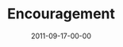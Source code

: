 ---
layout: message
category: message
series: "Everyday Friends"
title: "Encouragement"
date: 2011-09-17-00-00
message_id: 692
sc-permalink-url: "http://soundcloud.com/crdschurch/encouragement"
audio: "http://s3.amazonaws.com/crossroads-media/messages/audio/everydayfriends02.mp3"
audio-duration: "33:44"
program: "http://s3.amazonaws.com/crossroads-media/documents/09_17-18_11Program.pdf"
description: "Chuck Mingo talks about the power of encouragement in friendships."
video: "http://s3.amazonaws.com/crossroads-media/messages/video/everydayfriends02.mp4"
video-duration: "33:48"
yt-embed-url: "//www.youtube.com/embed/tdRQ0JDw_yk"
video-image: "http://s3.amazonaws.com/crossroads-media/images/everydayfriends02_still2.jpg"
tag: 
 - mingo
 - friendship
 - encouragment
 - encouragement
 - program
explicit: false
---
